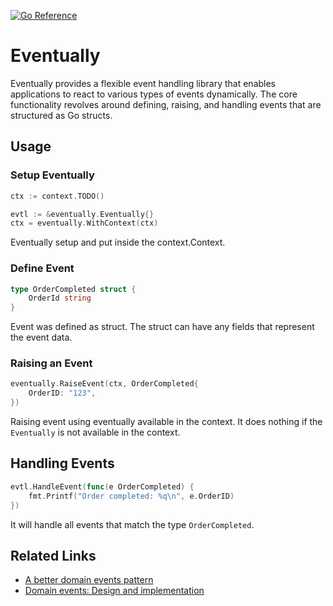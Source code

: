 [![Go Reference](https://pkg.go.dev/badge/github.com/uudashr/eventually.svg)](https://pkg.go.dev/github.com/uudashr/eventually)

# Eventually
Eventually provides a flexible event handling library that enables applications to react to various types of events dynamically. The core functionality revolves around defining, raising, and handling events that are structured as Go structs.

## Usage


### Setup Eventually

```go
ctx := context.TODO()

evtl := &eventually.Eventually{}
ctx = eventually.WithContext(ctx)
```

Eventually setup and put inside the context.Context.

### Define Event
```go
type OrderCompleted struct {
    OrderId string
}
```

Event was defined as struct. The struct can have any fields that represent the event data.

### Raising an Event

```go
eventually.RaiseEvent(ctx, OrderCompleted{
    OrderID: "123",
})
```

Raising event using eventually available in the context. It does nothing if the `Eventually` is not available in the context.

## Handling Events

```go
evtl.HandleEvent(func(e OrderCompleted) {
    fmt.Printf("Order completed: %q\n", e.OrderID)
})
```

It will handle all events that match the type `OrderCompleted`.

## Related Links
- [A better domain events pattern](https://lostechies.com/jimmybogard/2014/05/13/a-better-domain-events-pattern/)
- [Domain events: Design and implementation](https://learn.microsoft.com/en-us/dotnet/architecture/microservices/microservice-ddd-cqrs-patterns/domain-events-design-implementation)